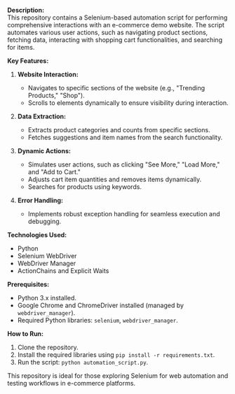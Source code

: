 **Description:**  
This repository contains a Selenium-based automation script for performing comprehensive interactions with an e-commerce demo website. The script automates various user actions, such as navigating product sections, fetching data, interacting with shopping cart functionalities, and searching for items.

**Key Features:**  
1. **Website Interaction:**  
   - Navigates to specific sections of the website (e.g., "Trending Products," "Shop").  
   - Scrolls to elements dynamically to ensure visibility during interaction.  

2. **Data Extraction:**  
   - Extracts product categories and counts from specific sections.  
   - Fetches suggestions and item names from the search functionality.  

3. **Dynamic Actions:**  
   - Simulates user actions, such as clicking "See More," "Load More," and "Add to Cart."  
   - Adjusts cart item quantities and removes items dynamically.  
   - Searches for products using keywords.  

4. **Error Handling:**  
   - Implements robust exception handling for seamless execution and debugging.  

**Technologies Used:**  
- Python  
- Selenium WebDriver  
- WebDriver Manager  
- ActionChains and Explicit Waits  

**Prerequisites:**  
- Python 3.x installed.  
- Google Chrome and ChromeDriver installed (managed by `webdriver_manager`).  
- Required Python libraries: `selenium`, `webdriver_manager`.  

**How to Run:**  
1. Clone the repository.  
2. Install the required libraries using `pip install -r requirements.txt`.  
3. Run the script: `python automation_script.py`.  

This repository is ideal for those exploring Selenium for web automation and testing workflows in e-commerce platforms.
